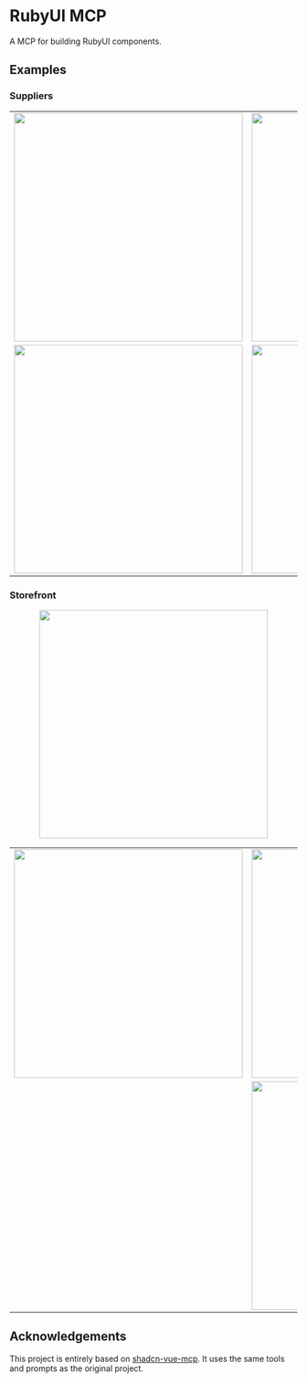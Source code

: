 # RubyUI MCP

A MCP for building RubyUI components.

## Examples

### Suppliers

<div align="center">
  <table>
    <tr>
      <td><img src="https://github.com/user-attachments/assets/de7a3267-e566-46f9-85a0-83a7f4346d20" width="400"/></td>
      <td><img src="https://github.com/user-attachments/assets/b892478a-21f0-4eee-b951-fa6541f2b19e" width="400"/></td>
    </tr>
    <tr>
      <td><img src="https://github.com/user-attachments/assets/b067a075-454e-4522-b9c8-25ebea0b77ab" width="400"/></td>
      <td><img src="https://github.com/user-attachments/assets/b91b833f-d57e-44c8-82cc-79b05cdeed36" width="400"/></td>
    </tr>
  </table>
</div>

### Storefront

<div align="center">
  <table>
    <tr>
      <td><img src="https://github.com/user-attachments/assets/ba3b4a4f-0e9a-43e6-9a7c-4bd53389102c" width="400"/></td>
      <td><img src="https://github.com/user-attachments/assets/d71b780b-f554-49c1-a73e-b280052a65c1" width="400"/></td>
    </tr>
    <tr>
      <td></td><img src="https://github.com/user-attachments/assets/59f53211-91d7-4be8-939d-ada7c2ef7164" width="400" /></td>
      <td><img src="https://github.com/user-attachments/assets/58a237f4-d18b-4809-a97b-9b33e9d0471a" width="400"/></td>
    </tr>
  </table>
</div>

## Acknowledgements


This project is entirely based on [shadcn-vue-mcp](https://github.com/HelloGGX/shadcn-vue-mcp). It uses the same tools and prompts as the original project.
